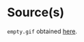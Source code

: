 # Source(s)

`empty.gif` obtained [here](http://probablyprogramming.com/2009/03/15/the-tiniest-gif-ever).
